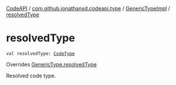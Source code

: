 [CodeAPI](../../index.md) / [com.github.jonathanxd.codeapi.type](../index.md) / [GenericTypeImpl](index.md) / [resolvedType](.)

# resolvedType

`val resolvedType: `[`CodeType`](../-code-type/index.md)

Overrides [GenericType.resolvedType](../-generic-type/resolved-type.md)

Resolved code type.

